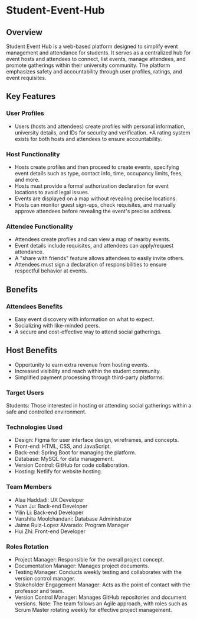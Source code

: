 # Student-Event-Hub
 
## Overview
Student Event Hub is a web-based platform designed to simplify event management and attendance for students. It serves as a centralized hub for event hosts and attendees to connect, list events, manage attendees, and promote gatherings within their university community. The platform emphasizes safety and accountability through user profiles, ratings, and event requisites.

## Key Features
### User Profiles
* Users (hosts and attendees) create profiles with personal information, university details, and IDs for security and verification.
*A rating system exists for both hosts and attendees to ensure accountability.
### Host Functionality
* Hosts create profiles and then proceed to create events, specifying event details such as type, contact info, time, occupancy limits, fees, and more.
* Hosts must provide a formal authorization declaration for event locations to avoid legal issues.
* Events are displayed on a map without revealing precise locations.
* Hosts can monitor guest sign-ups, check requisites, and manually approve attendees before revealing the event's precise address.
### Attendee Functionality
* Attendees create profiles and can view a map of nearby events.
* Event details include requisites, and attendees can apply/request attendance.
* A "share with friends" feature allows attendees to easily invite others.
* Attendees must sign a declaration of responsibilities to ensure respectful behavior at events.
## Benefits
### Attendees Benefits
* Easy event discovery with information on what to expect.
* Socializing with like-minded peers.
* A secure and cost-effective way to attend social gatherings.
## Host Benefits
* Opportunity to earn extra revenue from hosting events.
* Increased visibility and reach within the student community.
* Simplified payment processing through third-party platforms.
### Target Users
Students: Those interested in hosting or attending social gatherings within a safe and controlled environment.
### Technologies Used
* Design: Figma for user interface design, wireframes, and concepts.
* Front-end: HTML, CSS, and JavaScript.
* Back-end: Spring Boot for managing the platform.
* Database: MySQL for data management.
* Version Control: GitHub for code collaboration.
* Hosting: Netlify for website hosting.
### Team Members
* Alaa Haddadi: UX Developer
* Yuan Ju: Back-end Developer
* Yilin Li: Back-end Developer
* Vanshita Moolchandani: Database Administrator
* Jaime Ruiz-Lopez Alvarado: Program Manager
* Hui Zhi: Front-end Developer
### Roles Rotation
* Project Manager: Responsible for the overall project concept.
* Documentation Manager: Manages project documents.
* Testing Manager: Conducts weekly testing and collaborates with the version control manager.
* Stakeholder Engagement Manager: Acts as the point of contact with the professor and team.
* Version Control Manager: Manages GitHub repositories and document versions.
Note: The team follows an Agile approach, with roles such as Scrum Master rotating weekly for effective project management.
